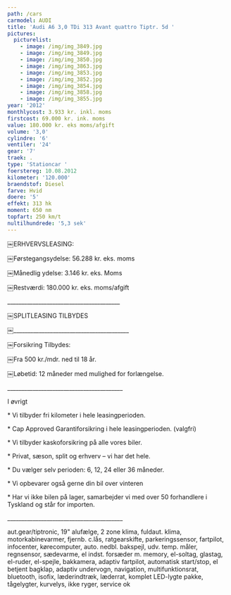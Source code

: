 ```yaml
---
path: /cars
carmodel: AUDI
title: 'Audi A6 3,0 TDi 313 Avant quattro Tiptr. 5d '
pictures:
  picturelist:
    - image: /img/img_3849.jpg
    - image: /img/img_3849.jpg
    - image: /img/img_3850.jpg
    - image: /img/img_3863.jpg
    - image: /img/img_3853.jpg
    - image: /img/img_3852.jpg
    - image: /img/img_3854.jpg
    - image: /img/img_3858.jpg
    - image: /img/img_3855.jpg
year: '2012'
monthlycost: 3.933 kr. inkl. moms
firstcost: 69.000 kr. ink. moms
value: 180.000 kr. eks moms/afgift
volume: '3,0'
cylindre: '6'
ventiler: '24'
gear: '7'
traek: .
type: 'Stationcar '
foerstereg: 10.08.2012
kilometer: '120.000'
braendstof: Diesel
farve: Hvid
doere: '5'
effekt: 313 hk
moment: 650 nm
topfart: 250 km/t
nultilhundrede: '5,3 sek'
---
```

￼ERHVERVSLEASING:

￼Førstegangsydelse: 56.288 kr. eks. moms

￼Månedlig ydelse: 3.146 kr. eks. Moms

￼Restværdi: 180.000 kr. eks. moms/afgift

\_\_\_\_\_\_\_\_\_\_\_\_\_\_\_\_\_\_\_\_\_\_\_\_\_\_\_\_\_\_\_\_\_\_\_\_\_\_\_\_

￼SPLITLEASING TILBYDES

￼\_\_\_\_\_\_\_\_\_\_\_\_\_\_\_\_\_\_\_\_\_\_\_\_\_\_\_\_\_\_\_\_\_\_\_\_\_\_\_\__

￼Forsikring Tilbydes:

￼Fra 500 kr./mdr. ned til 18 år.

￼Løbetid: 12 måneder med mulighed for forlængelse.

\_\_\_\_\_\_\_\_\_\_\_\_\_\_\_\_\_\_\_\_\_\_\_\_\_\_\_\_\_\_\_\_\_\_\_\_\_\_\_\__

I øvrigt

\* Vi tilbyder fri kilometer i hele leasingperioden.

\* Cap Approved Garantiforsikring i hele leasingperioden. (valgfri)

\* Vi tilbyder kaskoforsikring på alle vores biler.

\* Privat, sæson, split og erhverv – vi har det hele.

\* Du vælger selv perioden: 6, 12, 24 eller 36 måneder.

\* Vi opbevarer også gerne din bil over vinteren

\* Har vi ikke bilen på lager, samarbejder vi med over 50 forhandlere i Tyskland og står for importen.

\_\_\_\_\_\_\_\_\_\_\_\_\_\_\_\_\_\_\_\_\_\_\_\_\_\_\_\_\_\_\_\_\_\_\_\_\_\_\_\__

aut.gear/tiptronic, 19" alufælge, 2 zone klima, fuldaut. klima, motorkabinevarmer, fjernb. c.lås, ratgearskifte, parkeringssensor, fartpilot, infocenter, kørecomputer, auto. nedbl. bakspejl, udv. temp. måler, regnsensor, sædevarme, el indst. forsæder m. memory, el-soltag, glastag, el-ruder, el-spejle, bakkamera, adaptiv fartpilot, automatisk start/stop, el betjent bagklap, adaptiv undervogn, navigation, multifunktionsrat, bluetooth, isofix, læderindtræk, læderrat, komplet LED-lygte pakke, tågelygter, kurvelys, ikke ryger, service ok
